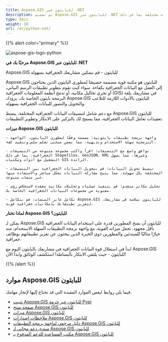 ```yaml
---
title: Aspose.GIS للبايثون عبر .NET
description: تم تصميم Aspose.GIS للبايثون عبر .NET لمطوري البايثون لتسهيل العمل مع البيانات الجغرافية المخزنة في تنسيقات ملفات مختلفة بما في ذلك GDB، KML، Shapefile، ESRI، GEOJson، GeoTiff وغيرها.
type: docs
weight: 10
url: /ar/python-net/
---
```


{{% alert color="primary" %}}

![aspose-gis-logo-python](aspose-gis-for-python-via-net_1.png)

**مرحبًا بك في Aspose.GIS للبايثون عبر .NET**

Aspose.GIS للبايثون - قم بتمكين مشاريعك الجغرافية بسهولة

Aspose.GIS للبايثون هو مكتبة قوية مصممة خصيصًا لمطوري البايثون الذين يحتاجون إلى العمل مع البيانات الجغرافية بكفاءة. سواء كنت تقوم بتطوير تطبيقات الرسم البياني، أو تجري تحاليل مكانية، أو تدمج أنظمة المعلومات الجغرافية (GIS) في مشاريعك بلغة البرمجة بايثون الخاصة بك، يزودك Aspose.GIS للبايثون بالأدوات اللازمة للتلاعب والتحويل والتصور للبيانات الجغرافية بسهولة.

مع دعم شامل لتنسيقات البيانات الجغرافية المختلفة، يبسط Aspose.GIS للبايثون تعقيدات تعامل البيانات الجغرافية، مما يسمح لك بالتركيز على الابتكار وتطوير التطبيقات.

**ميزات Aspose.GIS للبايثون**

    - واجهة برمجة تطبيقات بايثونية: مصممة وفقًا لمطوري البايثون، الواجهة البرمجية سهلة الاستخدام وبديهية، مما يضمن منحنى تعلم سلس وتنفيذ كفء.
  
    - توافق واسع مع التنسيقات: اقرأ واكتب مجموعة متنوعة من التنسيقات الجغرافية، بما في ذلك Shapefiles، GeoJSON، KML وغيرها، مما يسهل التشغيل مع أدوات ومكتبات GIS الرائدة.

    - تبسيط تحويل البيانات: قم بتحويل البيانات الجغرافية بين التنسيقات المختلفة بكل سهولة، مما يتيح مشاركة البيانات بشكل مباشر والاستفادة منها عبر منصات متنوعة.

    - تحليل مكاني متقدم: قم بتنفيذ عمليات وتحليلات مكانية معقدة لاستخلاص رؤى معنوية من مجموعات البيانات الجغرافية الخاصة بك.

    - تكامل عابر المنصات: قم بتكامل Aspose.GIS للبايثون بسلاسة في مشاريعك، لتعزيز تطبيقاتك بإمكانيات جغرافية قوية.

**لماذا تختار Aspose.GIS للبايثون؟**

يمكن لـ Aspose.GIS للبايثون أن يمنح المطورين قدرة على استخدام البيانات الجغرافية بأقل مجهود. تجعل ميزاته القوية، مع واجهة برمجة التطبيقات السهلة الاستخدام، منه خيارًا مثاليًا للمبتدئين والمطورين ذوي الخبرة الذين يبحثون عن تعزيز تطبيقاتهم بوظائف جغرافية.

ابدأ في استغلال قوة البيانات الجغرافية في مشاريعك بالبايثون اليوم مع Aspose.GIS للبايثون - حيث يلتقي الابتكار بالبساطة! استكشف الوثائق وابدأ الآن!

{{% /alert %}}

## **موارد Aspose.GIS للبايثون**

فيما يلي روابط لبعض الموارد المفيدة التي قد تحتاج إليها لإنجاز مهامك.

- [تثبيت Aspose.GIS للبايثون عبر حزمة Pypi](https://pypi.org/project/aspose-gis/)
- [صفحة منتج Aspose.GIS للبايثون](https://products.aspose.com/gis/python-net/)
- [ميزات Aspose.GIS للبايثون](/gis/python-net/features/)
- [ملاحظات إصدارات Aspose.GIS للبايثون](https://releases.aspose.com/gis/python-net/release-notes/)
- [دليل مرجعي لواجهة برمجة التطبيقات Aspose.GIS للبايثون](https://reference.aspose.com/gis/python-net)
- [منتدى دعم مجاني لـ Aspose.GIS للبايثون](https://forum.aspose.com/c/gis/33)
- [مكتب المساعدة للدعم المدفوع بـ Aspose.GIS للبايثون](https://helpdesk.aspose.com/)
